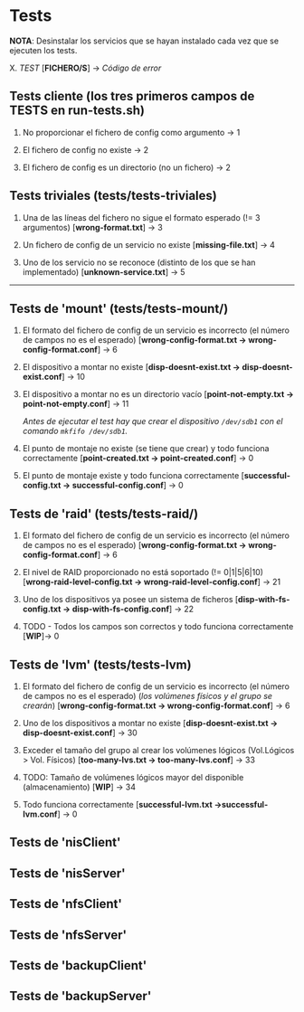 # Tests

**NOTA**: Desinstalar los servicios que se hayan instalado cada vez que se ejecuten los tests.

X. *TEST*
   [**FICHERO/S**] -> *Código de error*

## Tests cliente (los tres primeros campos de TESTS en run-tests.sh)

1. No proporcionar el fichero de config como argumento -> 1

2. El fichero de config no existe -> 2

3. El fichero de config es un directorio (no un fichero) -> 2

## Tests triviales (tests/tests-triviales)

1. Una de las líneas del fichero no sigue el formato esperado (!= 3 argumentos)
   [**wrong-format.txt**] -> 3

2. Un fichero de config de un servicio no existe
   [**missing-file.txt**] -> 4

3. Uno de los servicio no se reconoce (distinto de los que se han implementado)
   [**unknown-service.txt**] -> 5

---

## Tests de 'mount' (tests/tests-mount/)

1. El formato del fichero de config de un servicio es incorrecto
   (el número de campos no es el esperado)
   [**wrong-config-format.txt -> wrong-config-format.conf**] -> 6

2. El dispositivo a montar no existe
   [**disp-doesnt-exist.txt -> disp-doesnt-exist.conf**] -> 10

3. El dispositivo a montar no es un directorio vacío
   [**point-not-empty.txt -> point-not-empty.conf**] -> 11

	*Antes de ejecutar el test hay que crear el dispositivo `/dev/sdb1` con el comando `mkfifo /dev/sdb1`.*

4. El punto de montaje no existe (se tiene que crear) y todo funciona correctamente
   [**point-created.txt -> point-created.conf**] -> 0

5. El punto de montaje existe y todo funciona correctamente
   [**successful-config.txt -> successful-config.conf**] -> 0

## Tests de 'raid' (tests/tests-raid/)

1. El formato del fichero de config de un servicio es incorrecto
   (el número de campos no es el esperado)
   [**wrong-config-format.txt -> wrong-config-format.conf**] -> 6

2. El nivel de RAID proporcionado no está soportado (!= 0|1|5|6|10)
   [**wrong-raid-level-config.txt -> wrong-raid-level-config.conf**] -> 21

3. Uno de los dispositivos ya posee un sistema de ficheros
   [**disp-with-fs-config.txt -> disp-with-fs-config.conf**] -> 22

4. TODO - Todos los campos son correctos y todo funciona correctamente
   [**WIP**]-> 0

## Tests de 'lvm' (tests/tests-lvm)

1. El formato del fichero de config de un servicio es incorrecto
   (el número de campos no es el esperado)
   (*los volúmenes físicos y el grupo se crearán*)
   [**wrong-config-format.txt -> wrong-config-format.conf**] -> 6

2. Uno de los dispositivos a montar no existe
   [**disp-doesnt-exist.txt -> disp-doesnt-exist.conf**] -> 30

3. Exceder el tamaño del grupo al crear los volúmenes lógicos
   (Vol.Lógicos > Vol. Físicos)
   [**too-many-lvs.txt -> too-many-lvs.conf**] -> 33

4. TODO: Tamaño de volúmenes lógicos mayor del disponible (almacenamiento)
   [**WIP**] -> 34

5. Todo funciona correctamente
   [**successful-lvm.txt ->successful-lvm.conf**] -> 0

## Tests de 'nisClient'
## Tests de 'nisServer'
## Tests de 'nfsClient'
## Tests de 'nfsServer'
## Tests de 'backupClient'
## Tests de 'backupServer'
